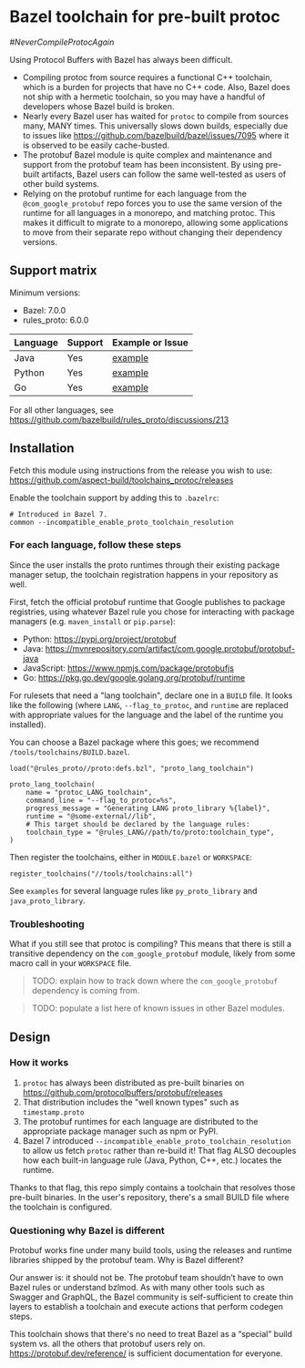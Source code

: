 # Bazel toolchain for pre-built protoc

_#NeverCompileProtocAgain_

Using Protocol Buffers with Bazel has always been difficult.

- Compiling protoc from source requires a functional C++ toolchain, which is a burden for projects that have no C++ code.
  Also, Bazel does not ship with a hermetic toolchain, so you may have a handful of developers whose Bazel build is broken.
- Nearly every Bazel user has waited for `protoc` to compile from sources many, MANY times.
  This universally slows down builds, especially due to issues like https://github.com/bazelbuild/bazel/issues/7095 where it is observed to be easily cache-busted.
- The protobuf Bazel module is quite complex and maintenance and support from the protobuf team has been inconsistent.
  By using pre-built artifacts, Bazel users can follow the same well-tested as users of other build systems.
- Relying on the protobuf runtime for each language from the `@com_google_protobuf` repo forces you to use
  the same version of the runtime for all languages in a monorepo, and matching protoc.
  This makes it difficult to migrate to a monorepo, allowing some applications to move from their separate repo without
  changing their dependency versions.

## Support matrix

Minimum versions:

- Bazel: 7.0.0
- rules_proto: 6.0.0

| Language | Support | Example or Issue             |
| -------- | ------- | ---------------------------- |
| Java     | Yes     | [example](./examples/java)   |
| Python   | Yes     | [example](./examples/python) |
| Go       | Yes     | [example](./examples/go)     |

For all other languages, see https://github.com/bazelbuild/rules_proto/discussions/213

## Installation

Fetch this module using instructions from the release you wish to use:
<https://github.com/aspect-build/toolchains_protoc/releases>

Enable the toolchain support by adding this to `.bazelrc`:

```
# Introduced in Bazel 7.
common --incompatible_enable_proto_toolchain_resolution
```

### For each language, follow these steps

Since the user installs the proto runtimes through their existing package manager setup,
the toolchain registration happens in your repository as well.

First, fetch the official protobuf runtime that Google publishes to package registries,
using whatever Bazel rule you chose for interacting with package managers
(e.g. `maven_install` or `pip.parse`):

- Python: https://pypi.org/project/protobuf
- Java: https://mvnrepository.com/artifact/com.google.protobuf/protobuf-java
- JavaScript: https://www.npmjs.com/package/protobufjs
- Go: https://pkg.go.dev/google.golang.org/protobuf/runtime

For rulesets that need a "lang toolchain", declare one in a `BUILD` file.
It looks like the following (where `LANG`, `--flag_to_protoc`, and `runtime` are replaced
with appropriate values for the language and the label of the runtime you installed).

You can choose a Bazel package where this goes; we recommend `/tools/toolchains/BUILD.bazel`.

```starlark
load("@rules_proto//proto:defs.bzl", "proto_lang_toolchain")

proto_lang_toolchain(
    name = "protoc_LANG_toolchain",
    command_line = "--flag_to_protoc=%s",
    progress_message = "Generating LANG proto_library %{label}",
    runtime = "@some-external//lib",
    # This target should be declared by the language rules:
    toolchain_type = "@rules_LANG//path/to/proto:toolchain_type",
)
```

Then register the toolchains, either in `MODULE.bazel` or `WORKSPACE`:

```starlark
register_toolchains("//tools/toolchains:all")
```

See `examples` for several language rules like `py_proto_library` and `java_proto_library`.

### Troubleshooting

What if you still see that protoc is compiling? This means that there is still a transitive dependency on the
`com_google_protobuf` module, likely from some macro call in your `WORKSPACE` file.

> TODO: explain how to track down where the `com_google_protobuf` dependency is coming from.

> TODO: populate a list here of known issues in other Bazel modules.

## Design

### How it works

1. `protoc` has always been distributed as pre-built binaries on https://github.com/protocolbuffers/protobuf/releases
1. That distribution includes the "well known types" such as `timestamp.proto`
1. The protobuf runtimes for each language are distributed to the appropriate package manager such as npm or PyPI.
1. Bazel 7 introduced `--incompatible_enable_proto_toolchain_resolution` to allow us fetch `protoc` rather than re-build it!
   That flag ALSO decouples how each built-in language rule (Java, Python, C++, etc.) locates the runtime.

Thanks to that flag, this repo simply contains a toolchain that resolves those pre-built binaries.
In the user's repository, there's a small BUILD file where the toolchain is configured.

### Questioning why Bazel is different

Protobuf works fine under many build tools, using the releases and runtime libraries shipped by the protobuf team.
Why is Bazel different?

Our answer is: it should not be. The protobuf team shouldn’t have to own Bazel rules or understand bzlmod.
As with many other tools such as Swagger and GraphQL, the Bazel community is self-sufficient to create thin layers to establish a toolchain and execute actions that perform codegen steps.

This toolchain shows that there's no need to treat Bazel as a “special” build system vs. all the others that protobuf users rely on.
https://protobuf.dev/reference/ is sufficient documentation for everyone.

